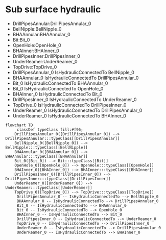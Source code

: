 # Sub surface hydraulic
- DrillPipesAnnular:DrillPipesAnnular_0
- BellNipple:BellNipple_0
- BHAAnnular:BHAAnnular_0
- Bit:Bit_0
- OpenHole:OpenHole_0
- BHAInner:BHAInner_0
- DrillPipesInner:DrillPipesInner_0
- UnderReamer:UnderReamer_0
- TopDrive:TopDrive_0
- DrillPipesAnnular_0 IsHydraulicConnectedTo BellNipple_0
- BHAAnnular_0 IsHydraulicConnectedTo DrillPipesAnnular_0
- Bit_0 IsHydraulicConnectedTo BHAAnnular_0
- Bit_0 IsHydraulicConnectedTo OpenHole_0
- BHAInner_0 IsHydraulicConnectedTo Bit_0
- DrillPipesInner_0 IsHydraulicConnectedTo UnderReamer_0
- TopDrive_0 IsHydraulicConnectedTo DrillPipesInner_0
- UnderReamer_0 IsHydraulicConnectedTo DrillPipesAnnular_0
- UnderReamer_0 IsHydraulicConnectedTo BHAInner_0
```mermaid
flowchart TD
	 classDef typeClass fill:#f96;
	DrillPipesAnnular_0([DrillPipesAnnular_0]) --> DrillPipesAnnular:::typeClass[[DrillPipesAnnular]]
	BellNipple_0([BellNipple_0]) --> BellNipple:::typeClass[[BellNipple]]
	BHAAnnular_0([BHAAnnular_0]) --> BHAAnnular:::typeClass[[BHAAnnular]]
	Bit_0([Bit_0]) --> Bit:::typeClass[[Bit]]
	OpenHole_0([OpenHole_0]) --> OpenHole:::typeClass[[OpenHole]]
	BHAInner_0([BHAInner_0]) --> BHAInner:::typeClass[[BHAInner]]
	DrillPipesInner_0([DrillPipesInner_0]) --> DrillPipesInner:::typeClass[[DrillPipesInner]]
	UnderReamer_0([UnderReamer_0]) --> UnderReamer:::typeClass[[UnderReamer]]
	TopDrive_0([TopDrive_0]) --> TopDrive:::typeClass[[TopDrive]]
	 DrillPipesAnnular_0 -- IsHydraulicConnectedTo --> BellNipple_0 
	 BHAAnnular_0 -- IsHydraulicConnectedTo --> DrillPipesAnnular_0 
	 Bit_0 -- IsHydraulicConnectedTo --> BHAAnnular_0 
	 Bit_0 -- IsHydraulicConnectedTo --> OpenHole_0 
	 BHAInner_0 -- IsHydraulicConnectedTo --> Bit_0 
	 DrillPipesInner_0 -- IsHydraulicConnectedTo --> UnderReamer_0 
	 TopDrive_0 -- IsHydraulicConnectedTo --> DrillPipesInner_0 
	 UnderReamer_0 -- IsHydraulicConnectedTo --> DrillPipesAnnular_0 
	 UnderReamer_0 -- IsHydraulicConnectedTo --> BHAInner_0 
```
